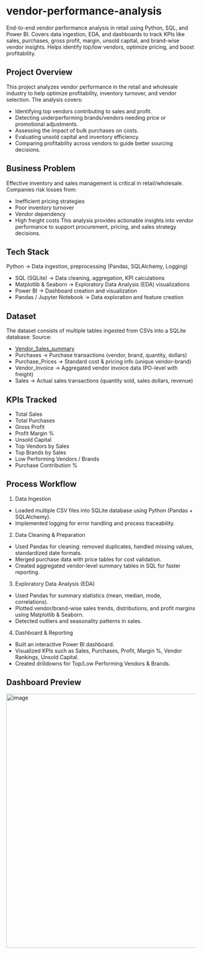 # vendor-performance-analysis
End-to-end vendor performance analysis in retail using Python, SQL, and Power BI. Covers data ingestion, EDA, and dashboards to track KPIs like sales, purchases, gross profit, margin, unsold capital, and brand-wise vendor insights. Helps identify top/low vendors, optimize pricing, and boost profitability.
## Project Overview
This project analyzes vendor performance in the retail and wholesale industry to help optimize profitability, inventory turnover, and vendor selection.
The analysis covers:
- Identifying top vendors contributing to sales and profit.
- Detecting underperforming brands/vendors needing price or promotional adjustments.
- Assessing the impact of bulk purchases on costs.
- Evaluating unsold capital and inventory efficiency.
- Comparing profitability across vendors to guide better sourcing decisions.

## Business Problem
Effective inventory and sales management is critical in retail/wholesale. Companies risk losses from:
- Inefficient pricing strategies
- Poor inventory turnover
- Vendor dependency
- High freight costs
This analysis provides actionable insights into vendor performance to support procurement, pricing, and sales strategy decisions.

## Tech Stack
Python → Data ingestion, preprocessing (Pandas, SQLAlchemy, Logging)
- SQL (SQLite) → Data cleaning, aggregation, KPI calculations
- Matplotlib & Seaborn → Exploratory Data Analysis (EDA) visualizations
- Power BI → Dashboard creation and visualization
- Pandas / Jupyter Notebook → Data exploration and feature creation

## Dataset
The dataset consists of multiple tables ingested from CSVs into a SQLite database:
Source:
- <a href="https://github.com/ByteCrafty/vendor-performance-analysis/blob/main/vendor_sales_summary.csv">Vendor_Sales_summary</a>
- Purchases → Purchase transactions (vendor, brand, quantity, dollars)
- Purchase_Prices → Standard cost & pricing info (unique vendor-brand)
- Vendor_Invoice → Aggregated vendor invoice data (PO-level with freight)
- Sales → Actual sales transactions (quantity sold, sales dollars, revenue)

## KPIs Tracked
- Total Sales
- Total Purchases
- Gross Profit
- Profit Margin %
- Unsold Capital
- Top Vendors by Sales
- Top Brands by Sales
- Low Performing Vendors / Brands
- Purchase Contribution %

## Process Workflow
1. Data Ingestion
- Loaded multiple CSV files into SQLite database using Python (Pandas + SQLAlchemy).
- Implemented logging for error handling and process traceability.
2. Data Cleaning & Preparation
- Used Pandas for cleaning: removed duplicates, handled missing values, standardized date formats.
- Merged purchase data with price tables for cost validation.
- Created aggregated vendor-level summary tables in SQL for faster reporting.
3. Exploratory Data Analysis (EDA)
- Used Pandas for summary statistics (mean, median, mode, correlations).
- Plotted vendor/brand-wise sales trends, distributions, and profit margins using Matplotlib & Seaborn.
- Detected outliers and seasonality patterns in sales.
4. Dashboard & Reporting
- Built an interactive Power BI dashboard.
- Visualized KPIs such as Sales, Purchases, Profit, Margin %, Vendor Rankings, Unsold Capital.
- Created drilldowns for Top/Low Performing Vendors & Brands.

## Dashboard Preview
<img width="1127" height="675" alt="image" src="https://github.com/user-attachments/assets/0beab81a-3eb7-4571-8254-57fb056b3a65" />
